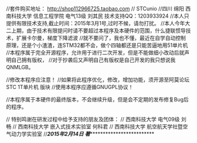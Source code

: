 //套件购买地址：                      http://shop112966725.taobao.com
//                                                 STCunio
//四川 绵阳  西南科技大学 信息工程学院 电气13级 刘其民  技术支持QQ：1203933924
//本人只提供有限技术支持,截止时间：2015年3月1号,过时不候，请勿打扰。
//本人今年大二上期，由于技术有限提问时请不要超过本程序及本硬件的范围，什么捷联惯导技术，扩展卡尔曼，梯度下降滤波
//就不要问了，我也不懂，最近在自学自动控制原理，还是个小渣渣，连STM32都不会，做个四轴都还是只能苦逼地用51单片机
//本程序属于完全开源程序，允许用于进行二次开发，但是不能做细小改动后就声明自己拥有版权，
//对于抄袭后又声明自己有版权是自己开发的我只想说我QNMLGB。

//修改本程序应注意！
//如果将此程序优化，修改，增加功能，须开源至阿莫论坛 STC 1T单片机 版块
//使用本程序应遵循GNUGPL协议！

//本程序属于本硬件的最终版本，不会继续升级，但是会不定期的发布修复Bug后的程序。

// 特别鸣谢在研发过程中给予支持的朋友及团体：
//                                         西南科技大学 电气09级 刘畅
//                                         西南科技大学 嵌入式技术实验室 何科君
//                                         西南科技大学 航空航天学社暨空气动力学实验室
//*************************************2015年2月14日 著**************************************************************
